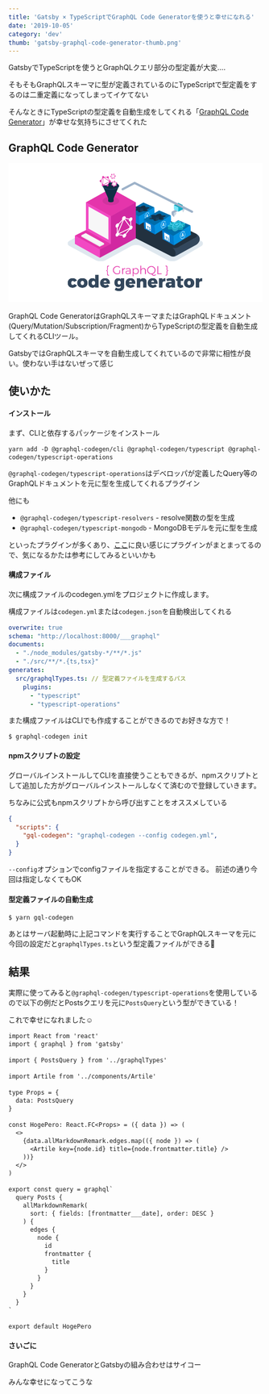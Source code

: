 ```yaml
---
title: 'Gatsby × TypeScriptでGraphQL Code Generatorを使うと幸せになれる'
date: '2019-10-05'
category: 'dev'
thumb: 'gatsby-graphql-code-generator-thumb.png'
---
```



GatsbyでTypeScriptを使うとGraphQLクエリ部分の型定義が大変....

そもそもGraphQLスキーマに型が定義されているのにTypeScriptで型定義をするのは二重定義になってしまってイケてない

そんなときにTypeScriptの型定義を自動生成をしてくれる「[GraphQL Code Generator](https://graphql-code-generator.com/)」が幸せな気持ちにさせてくれた

## GraphQL Code Generator
![GraphQL Code Generator](gql-gen.png)

GraphQL Code GeneratorはGraphQLスキーマまたはGraphQLドキュメント(Query/Mutation/Subscription/Fragment)からTypeScriptの型定義を自動生成してくれるCLIツール。

GatsbyではGraphQLスキーマを自動生成してくれているので非常に相性が良い。使わない手はないぜって感じ


## 使いかた

#### インストール
まず、CLIと依存するパッケージをインストール
```bash:title=bash
yarn add -D @graphql-codegen/cli @graphql-codegen/typescript @graphql-codegen/typescript-operations
```

`@graphql-codegen/typescript-operations`はデベロッパが定義したQuery等のGraphQLドキュメントを元に型を生成してくれるプラグイン

他にも

- `@graphql-codegen/typescript-resolvers` - resolve関数の型を生成
- `@graphql-codegen/typescript-mongodb` - MongoDBモデルを元に型を生成



といったプラグインが多くあり、[ここ](https://graphql-code-generator.com/docs/plugins/)に良い感じにプラグインがまとまってるので、気になるかたは参考にしてみるといいかも

#### 構成ファイル
次に構成ファイルのcodegen.ymlをプロジェクトに作成します。

構成ファイルは`codegen.yml`または`codegen.json`を自動検出してくれる

```yml:title=codegen.yml
overwrite: true
schema: "http://localhost:8000/___graphql"
documents:
  - "./node_modules/gatsby-*/**/*.js"
  - "./src/**/*.{ts,tsx}"
generates:
  src/graphqlTypes.ts: // 型定義ファイルを生成するパス
    plugins:
      - "typescript"
      - "typescript-operations"

```

また構成ファイルはCLIでも作成することができるのでお好きな方で！
```bash:title=bash
$ graphql-codegen init
```

#### npmスクリプトの設定
グローバルインストールしてCLIを直接使うこともできるが、npmスクリプトとして追加した方がグローバルインストールしなくて済むので登録していきます。

ちなみに公式もnpmスクリプトから呼び出すことをオススメしている

```json:title=package.json
{
  "scripts": {
    "gql-codegen": "graphql-codegen --config codegen.yml",
  }
}
```

`--config`オプションでconfigファイルを指定することができる。
前述の通り今回は指定しなくてもOK

#### 型定義ファイルの自動生成
 ```bash:title=bash
 $ yarn gql-codegen
 ```

あとはサーバ起動時に上記コマンドを実行することでGraphQLスキーマを元に今回の設定だと`graphqlTypes.ts`という型定義ファイルができる🎉

## 結果
実際に使ってみると`@graphql-codegen/typescript-operations`を使用しているので以下の例だとPostsクエリを元に`PostsQuery`という型ができている！

これで幸せになれました☺️

```tsx:title=HogePero.tsx
import React from 'react'
import { graphql } from 'gatsby'

import { PostsQuery } from '../graphqlTypes'

import Artile from '../components/Artile'

type Props = {
  data: PostsQuery
}

const HogePero: React.FC<Props> = ({ data }) => (
  <>
    {data.allMarkdownRemark.edges.map(({ node }) => (
      <Artile key={node.id} title={node.frontmatter.title} />
    ))}
  </>
)

export const query = graphql`
  query Posts {
    allMarkdownRemark(
      sort: { fields: [frontmatter___date], order: DESC }
    ) {
      edges {
        node {
          id
          frontmatter {
            title
          }
        }
      }
    }
  }
`

export default HogePero
```


#### さいごに
GraphQL Code GeneratorとGatsbyの組み合わせはサイコー

みんな幸せになってこうな

